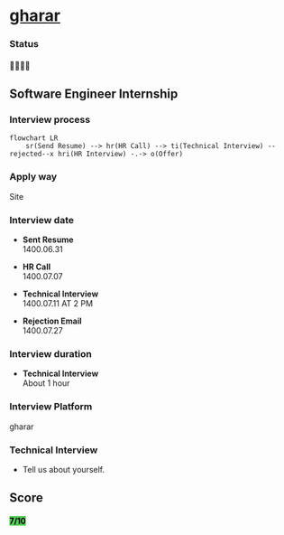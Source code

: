# [gharar](https://gharar.ir)


### Status
#### 📜📞🔧❌
## Software Engineer Internship
### Interview process
```mermaid
flowchart LR
    sr(Send Resume) --> hr(HR Call) --> ti(Technical Interview) --rejected--x hri(HR Interview) -.-> o(Offer)
```

### Apply way
Site

### Interview date
- **Sent Resume** <br /> 1400.06.31

- **HR Call**<br /> 1400.07.07

- **Technical Interview** <br> 1400.07.11 AT 2 PM

- **Rejection Email** <br /> 1400.07.27

### Interview duration
- **Technical Interview** <br>About 1 hour

### Interview Platform
gharar

### Technical Interview
<p dir = "rtl"></p>

- Tell us about yourself.

## Score
<h4><mark style="background-color:#54ca56">7/10</mark></h4>

<p dir="rtl">
</p>
